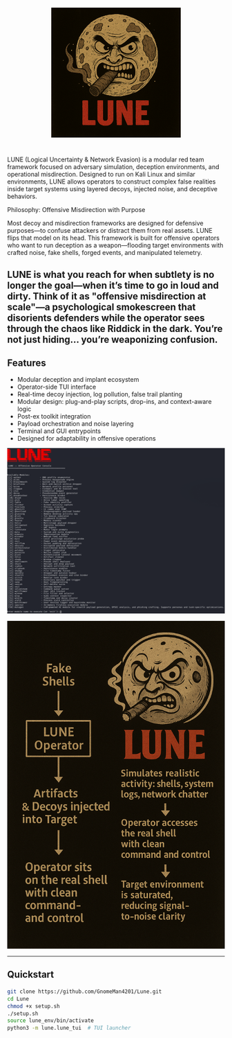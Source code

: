 <p align="center">  
  <img src="lune/assets/LUNE_LOGO.png" alt="LUNE Logo" width="300"/> 
</p>

# 

LUNE (Logical Uncertainty & Network Evasion) is a modular red team framework focused on adversary simulation, deception environments, and operational misdirection. Designed to run on Kali Linux and similar environments, LUNE allows operators to construct complex false realities inside target systems using layered decoys, injected noise, and deceptive behaviors.

Philosophy: Offensive Misdirection with Purpose

Most decoy and misdirection frameworks are designed for defensive purposes—to confuse attackers or distract them from real assets. LUNE flips that model on its head. This framework is built for offensive operators who want to run deception as a weapon—flooding target environments with crafted noise, fake shells, forged events, and manipulated telemetry.

LUNE is what you reach for when subtlety is no longer the goal—when it’s time to go in loud and dirty. Think of it as "offensive misdirection at scale"—a psychological smokescreen that disorients defenders while the operator sees through the chaos like Riddick in the dark. You’re not just hiding… you’re weaponizing confusion.
---

## Features

- Modular deception and implant ecosystem  
- Operator-side TUI interface  
- Real-time decoy injection, log pollution, false trail planting  
- Modular design: plug-and-play scripts, drop-ins, and context-aware logic  
- Post-ex toolkit integration  
- Payload orchestration and noise layering  
- Terminal and GUI entrypoints  
- Designed for adaptability in offensive operations  

<p align="center">  
  <img src="lune/assets/LUNE.png" alt="LUNE UI Overview" width="700"/> 
</p>

<p align="center">  
  <img src="lune/assets/LUNE_PIPELINE.png" alt="LUNE Deception Pipeline" width="700"/> 
</p>

---

## Quickstart

```bash
git clone https://github.com/GnomeMan4201/Lune.git
cd Lune
chmod +x setup.sh
./setup.sh
source lune_env/bin/activate
python3 -m lune.lune_tui  # TUI launcher
